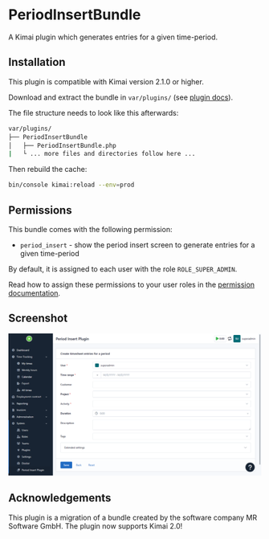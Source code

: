 # PeriodInsertBundle

A Kimai plugin which generates entries for a given time-period.

## Installation

This plugin is compatible with Kimai version 2.1.0 or higher.

Download and extract the bundle in `var/plugins/` (see [plugin docs](https://www.kimai.org/documentation/plugin-management.html)).

The file structure needs to look like this afterwards:

```bash
var/plugins/
├── PeriodInsertBundle
│   ├── PeriodInsertBundle.php
|   └ ... more files and directories follow here ... 
```

Then rebuild the cache:
```bash
bin/console kimai:reload --env=prod
```

## Permissions

This bundle comes with the following permission:

- `period_insert` - show the period insert screen to generate entries for a given time-period

By default, it is assigned to each user with the role `ROLE_SUPER_ADMIN`.

Read how to assign these permissions to your user roles in the [permission documentation](https://www.kimai.org/documentation/permissions.html).

## Screenshot

![Alt text](/screenshot.png?raw=true "Period Insert plugin screenshot")

## Acknowledgements

This plugin is a migration of a bundle created by the software company MR Software GmbH. The plugin now supports Kimai 2.0!
